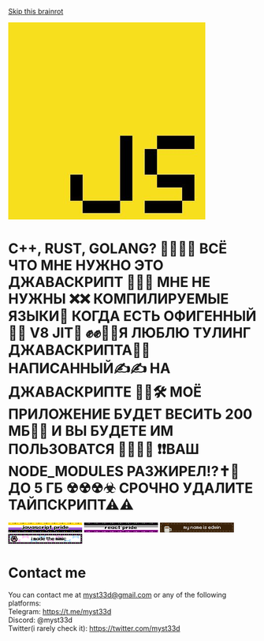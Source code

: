 [Skip this brainrot](#contact-me)

<img src="js.jpg">

# C++, RUST, GOLANG? 🤢🤮🤮🤮 ВСЁ ЧТО МНЕ НУЖНО ЭТО ДЖАВАСКРИПТ 🛐😤😤 МНЕ НЕ НУЖНЫ ❌❌ КОМПИЛИРУЕМЫЕ ЯЗЫКИ🤮 КОГДА ЕСТЬ ОФИГЕННЫЙ💄💋 V8 JIT🛐 ✊✊👊🤘Я ЛЮБЛЮ ТУЛИНГ ДЖАВАСКРИПТА🫵🫶 НАПИСАННЫЙ✍✍ НА ДЖАВАСКРИПТЕ 🦾🦾🛠 МОЁ ПРИЛОЖЕНИЕ БУДЕТ ВЕСИТЬ 200 МБ🥰🥰 И ВЫ БУДЕТЕ ИМ ПОЛЬЗОВАТСЯ 🤩😤😤🥵 ❗❗ВАШ NODE_MODULES РАЗЖИРЕЛ⁉✝🛐 ДО 5 ГБ ☢☢☢☣ СРОЧНО УДАЛИТЕ ТАЙПСКРИПТ⚠⚠

<img src="js.gif">
<img src="react.gif">
<img src="edwin.gif">
<img src="mimic.gif">

# Contact me
You can contact me at myst33d@gmail.com or any of the following platforms:  
Telegram: https://t.me/myst33d  
Discord: @myst33d  
Twitter(i rarely check it): https://twitter.com/myst33d
